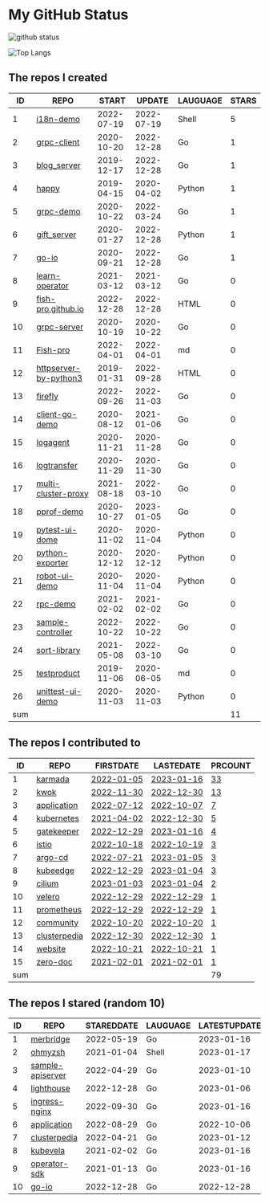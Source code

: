 # My GitHub Status

<img src="https://github-readme-stats-1.yihong0618.vercel.app/api?username=Fish-pro&show_icons=true&&&hide_title=true&count_private=true" alt="github status" />

![Top Langs](https://github-readme-stats-1.yihong0618.vercel.app/api/top-langs/?username=Fish-pro&layout=compact)

<!--START_SECTION:my_github-->
## The repos I created
| ID  |                                    REPO                                    |   START    |   UPDATE   | LAUGUAGE | STARS |
|-----|----------------------------------------------------------------------------|------------|------------|----------|-------|
|   1 | [i18n-demo](https://github.com/Fish-pro/i18n-demo)                         | 2022-07-19 | 2022-07-19 | Shell    |     5 |
|   2 | [grpc-client](https://github.com/Fish-pro/grpc-client)                     | 2020-10-20 | 2022-12-28 | Go       |     1 |
|   3 | [blog_server](https://github.com/Fish-pro/blog_server)                     | 2019-12-17 | 2022-12-28 | Go       |     1 |
|   4 | [happy](https://github.com/Fish-pro/happy)                                 | 2019-04-15 | 2020-04-02 | Python   |     1 |
|   5 | [grpc-demo](https://github.com/Fish-pro/grpc-demo)                         | 2020-10-22 | 2022-03-24 | Go       |     1 |
|   6 | [gift_server](https://github.com/Fish-pro/gift_server)                     | 2020-01-27 | 2022-12-28 | Python   |     1 |
|   7 | [go-io](https://github.com/Fish-pro/go-io)                                 | 2020-09-21 | 2022-12-28 | Go       |     1 |
|   8 | [learn-operator](https://github.com/Fish-pro/learn-operator)               | 2021-03-12 | 2021-03-12 | Go       |     0 |
|   9 | [fish-pro.github.io](https://github.com/Fish-pro/fish-pro.github.io)       | 2022-12-28 | 2022-12-28 | HTML     |     0 |
|  10 | [grpc-server](https://github.com/Fish-pro/grpc-server)                     | 2020-10-19 | 2020-10-22 | Go       |     0 |
|  11 | [Fish-pro](https://github.com/Fish-pro/Fish-pro)                           | 2022-04-01 | 2022-04-01 | md       |     0 |
|  12 | [httpserver-by-python3](https://github.com/Fish-pro/httpserver-by-python3) | 2019-01-31 | 2022-09-28 | HTML     |     0 |
|  13 | [firefly](https://github.com/Fish-pro/firefly)                             | 2022-09-26 | 2022-11-03 | Go       |     0 |
|  14 | [client-go-demo](https://github.com/Fish-pro/client-go-demo)               | 2020-08-12 | 2021-01-06 | Go       |     0 |
|  15 | [logagent](https://github.com/Fish-pro/logagent)                           | 2020-11-21 | 2020-11-28 | Go       |     0 |
|  16 | [logtransfer](https://github.com/Fish-pro/logtransfer)                     | 2020-11-29 | 2020-11-30 | Go       |     0 |
|  17 | [multi-cluster-proxy](https://github.com/Fish-pro/multi-cluster-proxy)     | 2021-08-18 | 2022-03-10 | Go       |     0 |
|  18 | [pprof-demo](https://github.com/Fish-pro/pprof-demo)                       | 2020-10-27 | 2023-01-05 | Go       |     0 |
|  19 | [pytest-ui-dome](https://github.com/Fish-pro/pytest-ui-dome)               | 2020-11-02 | 2020-11-04 | Python   |     0 |
|  20 | [python-exporter](https://github.com/Fish-pro/python-exporter)             | 2020-12-12 | 2020-12-12 | Python   |     0 |
|  21 | [robot-ui-demo](https://github.com/Fish-pro/robot-ui-demo)                 | 2020-11-04 | 2020-11-04 | Python   |     0 |
|  22 | [rpc-demo](https://github.com/Fish-pro/rpc-demo)                           | 2021-02-02 | 2021-02-02 | Go       |     0 |
|  23 | [sample-controller](https://github.com/Fish-pro/sample-controller)         | 2022-10-22 | 2022-10-22 | Go       |     0 |
|  24 | [sort-library](https://github.com/Fish-pro/sort-library)                   | 2021-05-08 | 2022-03-10 | Go       |     0 |
|  25 | [testproduct](https://github.com/Fish-pro/testproduct)                     | 2019-11-06 | 2020-06-05 | md       |     0 |
|  26 | [unittest-ui-demo](https://github.com/Fish-pro/unittest-ui-demo)           | 2020-11-03 | 2020-11-03 | Python   |     0 |
| sum |                                                                            |            |            |          |    11 |

## The repos I contributed to
| ID  |                              REPO                               |                                FIRSTDATE                                |                                LASTEDATE                                |                                        PRCOUNT                                         |
|-----|-----------------------------------------------------------------|-------------------------------------------------------------------------|-------------------------------------------------------------------------|----------------------------------------------------------------------------------------|
|   1 | [karmada](https://github.com/karmada-io/karmada)                | [2022-01-05](https://github.com/karmada-io/karmada/pull/1211)           | [2023-01-16](https://github.com/karmada-io/karmada/pull/3053)           | [33](https://github.com/karmada-io/karmada/pulls?q=is%3Apr+author%3AFish-pro)          |
|   2 | [kwok](https://github.com/kubernetes-sigs/kwok)                 | [2022-11-30](https://github.com/kubernetes-sigs/kwok/pull/109)          | [2022-12-30](https://github.com/kubernetes-sigs/kwok/pull/189)          | [13](https://github.com/kubernetes-sigs/kwok/pulls?q=is%3Apr+author%3AFish-pro)        |
|   3 | [application](https://github.com/fishproteam/application)       | [2022-07-12](https://github.com/kubernetes-sigs/application/pull/225)   | [2022-10-07](https://github.com/fishproteam/application/pull/6)         | [7](https://github.com/fishproteam/application/pulls?q=is%3Apr+author%3AFish-pro)      |
|   4 | [kubernetes](https://github.com/kubernetes/kubernetes)          | [2021-04-02](https://github.com/kubernetes/kubernetes/pull/100778)      | [2022-12-30](https://github.com/kubernetes/kubernetes/pull/114744)      | [5](https://github.com/kubernetes/kubernetes/pulls?q=is%3Apr+author%3AFish-pro)        |
|   5 | [gatekeeper](https://github.com/open-policy-agent/gatekeeper)   | [2022-12-29](https://github.com/open-policy-agent/gatekeeper/pull/2483) | [2023-01-16](https://github.com/open-policy-agent/gatekeeper/pull/2519) | [4](https://github.com/open-policy-agent/gatekeeper/pulls?q=is%3Apr+author%3AFish-pro) |
|   6 | [istio](https://github.com/istio/istio)                         | [2022-10-18](https://github.com/istio/istio/pull/41487)                 | [2022-10-19](https://github.com/istio/istio/pull/41516)                 | [3](https://github.com/istio/istio/pulls?q=is%3Apr+author%3AFish-pro)                  |
|   7 | [argo-cd](https://github.com/argoproj/argo-cd)                  | [2022-07-21](https://github.com/argoproj/argo-cd/pull/10075)            | [2023-01-05](https://github.com/argoproj/argo-cd/pull/11886)            | [3](https://github.com/argoproj/argo-cd/pulls?q=is%3Apr+author%3AFish-pro)             |
|   8 | [kubeedge](https://github.com/kubeedge/kubeedge)                | [2022-12-29](https://github.com/kubeedge/kubeedge/pull/4525)            | [2023-01-04](https://github.com/kubeedge/kubeedge/pull/4537)            | [3](https://github.com/kubeedge/kubeedge/pulls?q=is%3Apr+author%3AFish-pro)            |
|   9 | [cilium](https://github.com/cilium/cilium)                      | [2023-01-03](https://github.com/cilium/cilium/pull/22912)               | [2023-01-04](https://github.com/cilium/cilium/pull/22922)               | [2](https://github.com/cilium/cilium/pulls?q=is%3Apr+author%3AFish-pro)                |
|  10 | [velero](https://github.com/vmware-tanzu/velero)                | [2022-12-29](https://github.com/vmware-tanzu/velero/pull/5724)          | [2022-12-29](https://github.com/vmware-tanzu/velero/pull/5724)          | [1](https://github.com/vmware-tanzu/velero/pulls?q=is%3Apr+author%3AFish-pro)          |
|  11 | [prometheus](https://github.com/prometheus/prometheus)          | [2022-12-29](https://github.com/prometheus/prometheus/pull/11785)       | [2022-12-29](https://github.com/prometheus/prometheus/pull/11785)       | [1](https://github.com/prometheus/prometheus/pulls?q=is%3Apr+author%3AFish-pro)        |
|  12 | [community](https://github.com/istio/community)                 | [2022-10-20](https://github.com/istio/community/pull/842)               | [2022-10-20](https://github.com/istio/community/pull/842)               | [1](https://github.com/istio/community/pulls?q=is%3Apr+author%3AFish-pro)              |
|  13 | [clusterpedia](https://github.com/clusterpedia-io/clusterpedia) | [2022-12-30](https://github.com/clusterpedia-io/clusterpedia/pull/478)  | [2022-12-30](https://github.com/clusterpedia-io/clusterpedia/pull/478)  | [1](https://github.com/clusterpedia-io/clusterpedia/pulls?q=is%3Apr+author%3AFish-pro) |
|  14 | [website](https://github.com/karmada-io/website)                | [2022-10-21](https://github.com/karmada-io/website/pull/219)            | [2022-10-21](https://github.com/karmada-io/website/pull/219)            | [1](https://github.com/karmada-io/website/pulls?q=is%3Apr+author%3AFish-pro)           |
|  15 | [zero-doc](https://github.com/zeromicro/zero-doc)               | [2021-02-01](https://github.com/zeromicro/zero-doc/pull/38)             | [2021-02-01](https://github.com/zeromicro/zero-doc/pull/38)             | [1](https://github.com/zeromicro/zero-doc/pulls?q=is%3Apr+author%3AFish-pro)           |
| sum |                                                                 |                                                                         |                                                                         |                                                                                     79 |

## The repos I stared (random 10)
| ID |                                REPO                                | STAREDDATE | LAUGUAGE | LATESTUPDATE |
|----|--------------------------------------------------------------------|------------|----------|--------------|
|  1 | [merbridge](https://github.com/merbridge/merbridge)                | 2022-05-19 | Go       | 2023-01-16   |
|  2 | [ohmyzsh](https://github.com/ohmyzsh/ohmyzsh)                      | 2021-01-04 | Shell    | 2023-01-17   |
|  3 | [sample-apiserver](https://github.com/kubernetes/sample-apiserver) | 2022-04-29 | Go       | 2023-01-10   |
|  4 | [lighthouse](https://github.com/submariner-io/lighthouse)          | 2022-12-28 | Go       | 2023-01-06   |
|  5 | [ingress-nginx](https://github.com/kubernetes/ingress-nginx)       | 2022-09-30 | Go       | 2023-01-16   |
|  6 | [application](https://github.com/fishproteam/application)          | 2022-08-29 | Go       | 2022-10-06   |
|  7 | [clusterpedia](https://github.com/clusterpedia-io/clusterpedia)    | 2022-04-21 | Go       | 2023-01-12   |
|  8 | [kubevela](https://github.com/kubevela/kubevela)                   | 2021-02-02 | Go       | 2023-01-16   |
|  9 | [operator-sdk](https://github.com/operator-framework/operator-sdk) | 2021-01-13 | Go       | 2023-01-16   |
| 10 | [go-io](https://github.com/Fish-pro/go-io)                         | 2022-12-28 | Go       | 2022-12-28   |

<!--END_SECTION:my_github-->
